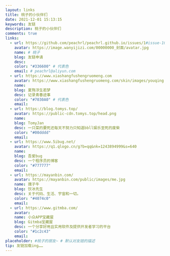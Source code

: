 ```yaml
---
layout: links
title: 桃子的小伙伴们
date: 2021-12-01 15:13:15
keywords: 友链
description: 桃子的小伙伴们
comments: true
links:
  - url: https://github.com/peachrl/peachrl.github.io/issues/1#issue-1089695865
    avatar: https://image.wanyijizi.com/00000000_封面/avatar.jpg
    name: # 桃子
    blog: 友链申请
    desc: 
    color: "#336600" # 代表色
    email: # peachrl@aliyun.com
  - url: https://www.xiashangfushengruomeng.com
    avatar: https://www.xiashangfushengruomeng.com/skin/images/youqing.png
    name: 
    blog: 夏殇浮生若梦
    desc: 记录青春迹事
    color: "#7030A0" # 代表色
    email: 
  - url: https://blog.tomys.top/
    avatar: https://public-cdn.tomys.top/head.png
    name: 
    blog: TomyJan
    desc: 一只菜的要死还每天不努力只知道bbll娱乐至死的废柴
    color: "#00dddd"
    email: 
  - url: https://www.5ibug.net/
    avatar: https://q1.qlogo.cn/g?b=qq&nk=1243894999&s=640
    name: 
    blog: 吾爱bug
    desc: 一个程序员的博客
    color: "#777777"
    email: 
  - url: https://mayanbin.com/
    avatar: https://mayanbin.com/public/images/me.jpg
    name: 孺子牛
    blog: 饮冰先生
    desc: 关于代码、生活、宇宙和一切。
    color: "#4074c0"
    email: 
  - url: https://www.gitmba.com/
    avatar: 
    name: 小众APP宝藏屋
    blog: Gitmba宝藏屋
    desc: 一个分享好用且实用软件及提供开发者学习的平台
    color: "#1c2c43"
    email: 
placeholder: #桃子的朋友~ # 默认对友链的描述
tip: 友链加载ing……
---
```

